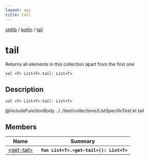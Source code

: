 ```yaml
---
layout: api
title: tail
---
```

[stdlib](../../index.md) / [kotlin](../index.md) / [tail](index.md)

# tail
Returns all elements in this collection apart from the first one
```
val <T> List<T>.tail: List<T>
```
## Description
```
val <T> List<T>.tail: List<T>
```
@includeFunctionBody ../../test/collections/ListSpecificTest.kt tail


## Members

| Name | Summary |
|------|---------|
|[&lt;get-tail&gt;](_get-tail_.md)|&nbsp;&nbsp;**`fun List<T>.<get-tail>(): List<T>`**<br>|
